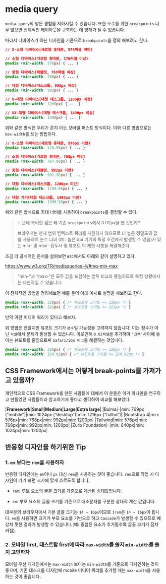 # media query

`media query`의 양은 경험을 저하시킬 수 있습니다. 또한 소수를 위한 `breakpoints` 너무 많으면 전체적인 레이아웃을 구축하는 데 방해가 될 수 있습니다.

따라서 디바이스가 아닌 디자인을 기준으로 `breakpoints`을 정의 해보려고 한다.

```css
// X-소형 디바이스(세로형 휴대폰, 576픽셀 미만)

// 소형 디바이스(가로형 휴대폰, 576픽셀 이상)
@media (min-width: 576px) { ... }

// 중형 디바이스(태블릿, 768픽셀 이상)
@media (min-width: 768px) { ... }

// 대형 디바이스(데스크톱, 992px 이상)
@media (min-width: 992px) { ... }

// X-대형 디바이스(대형 데스크톱, 1200px 이상)
@media (min-width: 1200px) { ... }

// XX-대형 디바이스(대형 데스크톱, 1400px 이상)
@media (min-width: 1400px) { ... }
```

위와 같은 방식은 우리가 흔히 아는 모바일 퍼스트 방식이다. 이와 다른 방법으로는 `max-width`를 쓰는 방법이다.

```css
// X-소형 디바이스(세로형 휴대폰, 576px 미만)
@media (max-width: 575.98px) { ... }

// 소형 디바이스(가로형 휴대폰, 768px 미만)
@media (max-width: 767.98px) { ... }

// 중형 디바이스(태블릿, 992px 미만)
@media (max-width: 991.98px) { ... }

// 대형 디바이스(데스크톱, 1200px 미만)
@media (max-width: 1199.98px) { ... }

// 대형 기기(대형 데스크톱, 1400px 미만)
@media (max-width: 1399.98px) { ... }
```

위와 같은 방식으로 최대 너비를 사용하여 `breakpoints`를 결정할 수 있다.

> 💡 근데 특이한 점은 왜 기존 `breakpoints`에서 0.02px을 뺀 것인가?
>
> 브라우저는 현재 범위 컨텍스트 쿼리를 지원하지 않으므로 더 높은 정밀도의 값을 사용하여 분수 너비 (예 : 높은 dpi 기기의 특정 조건에서 발생할 수 있음)가 있는 min- 및 max- 접두사 및 뷰포트 의 제한 사항을 해결해준다.

조금 더 공식적인 문서를 살펴보면 `W3C`에서도 아래와 같이 설명하고 있다.

<https://www.w3.org/TR/mediaqueries-4/#mq-min-max>

> "min-"과 "max-"은 모두 값을 포함하는 범위 비교와 동일하므로 특정 상황에서는 제한적일 수 있습니다.

이 전체적인 방법을 정리해보면 예를 들어 아래 예시로 설명을 해보려고 한다.

```css
@media (max-width: 320px) { /* 뷰포트용 스타일 <= 320px */ }
@media (min-width: 321px) { /* 뷰포트용 스타일 >= 321px */ }
```

만약 이런 미디어 쿼리가 있다고 해보자. 

위 방법은 괜찮지만 뷰포트 크기가 `분수`일 가능성을 고려하지 않습니다. 이는 정수가 아닌 `픽셀`에서 문제가 발생할 수 있습니다. 이로인해 `0.02픽셀`을 추가하여 `'크랙'`사이에 놓이는 뷰포트를 줄임으로써 `Safari/iOS 버그`를 해결하는 것입니다.

```css
@media (max-width: 320px) { /* 뷰포트용 스타일 <= 320px */ }
@media (min-width: 320.02px) { /* 뷰포트용 스타일 >= 320.02px */ }
```

## CSS Framework에서는 어떻게 break-points를 가져가고 있을까?

개인적으로 CSS Framework를 만든 사람들에 대해서 이 분들은 이거 하나만을 연구하고 만들었던 사람들이라 참고하기에 좋다고 생각하여 비교를 해보았다.

|**Framework**|**Small**|**Medium**|**Large**|**Extra large**|
|Bulma|-|min: 769px (“mobile”)|min: 1024px (“desktop”)|min: 1216px (“fullhd”)|
|Bootstrap 4|min: 576px|min: 768px|min: 992px|min: 1200px|
|Tailwind|min: 576px|min: 768px|min: 992px|min: 1200px|
|Zurb Foundation|-|min: 640px|min: 1024px|min: 1200px|

## 반응형 디자인을 하기위한 Tip

### 1. `em` 보다는 `rem`을 사용하자

반응형 디자인에는 `em`이나 `px` 대신 `rem`을 사용하는 것이 좋습니다. `rem`으로 작업 시 디자인이 기기 화면 크기에 맞게 흐르도록 합니다.

- `rem`: 루트 요소의 글꼴 크기를 기준으로 계산된 상대값입니다.

- `em`: 부모 요소의 글꼴 크기를 기준으로 대소문자를 구분한 상대적 계산 값입니다.

대부분의 브라우저에서 기본 글꼴 크기는 `14 ~ 16px`이므로 `1rem`은 `14 ~ 16px`이 됩니다. `em`을 사용하면 크기가 부모 요소를 기반으로 하고 `Cascade`가 발생할 수 있으므로 예상치 못한 결과가 발생할 수 있습니다.(예: 중첩된 요소가 추가될수록 글꼴 크기가 점차 커짐).

### 2. 모바일 first, 데스트탑 first에 따라 `max-width`를 쓸지 `min-width`를 쓸지 고민하자

모바일 우선 디자인에서는 `max-width` 보다는 `min-width`를 기준으로 디자인하는 것이 좋으며, 기존 데스크톱 디자인에 mobile 미디어 쿼리를 추가할 때는 `max-width`를 사용하는 것이 좋습니다.
